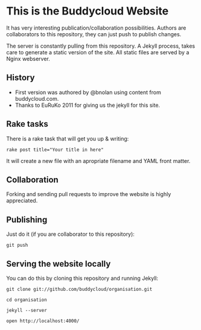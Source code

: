 # This is the Buddycloud Website

It has very interesting publication/collaboration possibilities.
Authors are collaborators to this repository, they can just push to publish changes.

The server is constantly pulling from this repository. A Jekyll process, takes care to generate a static version of the site. All static files are served by a Nginx webserver.

## History

 * First version was authored by @bnolan using content from buddycloud.com.
 * Thanks to EuRuKo 2011 for giving us the jekyll for this site.

## Rake tasks

There is a rake task that will get you up & writing:

    rake post title="Your title in here"

It will create a new file with an apropriate filename and YAML front matter.

## Collaboration

Forking and sending pull requests to improve the website is highly appreciated.

## Publishing

Just do it (if you are collaborator to this repository):

    git push

## Serving the website locally

You can do this by cloning this repository and running Jekyll:

    git clone git://github.com/buddycloud/organisation.git

    cd organisation

    jekyll --server
    
    open http://localhost:4000/

